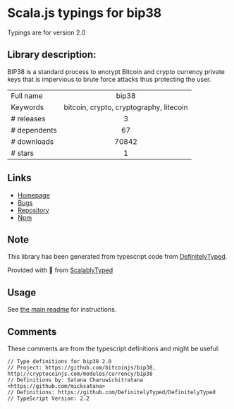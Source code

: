 
# Scala.js typings for bip38

Typings are for version 2.0

## Library description:
BIP38 is a standard process to encrypt Bitcoin and crypto currency private keys that is impervious to brute force attacks thus protecting the user.

|                    |                 |
| ------------------ | :-------------: |
| Full name          | bip38 |
| Keywords           | bitcoin, crypto, cryptography, litecoin |
| # releases         | 3 |
| # dependents       | 67 |
| # downloads        | 70842 |
| # stars            | 1 |

## Links
- [Homepage](http://cryptocoinjs.com/modules/currency/bip38/)
- [Bugs](https://github.com/bitcoinjs/bip38/issues)
- [Repository](https://github.com/bitcoinjs/bip38)
- [Npm](https://www.npmjs.com/package/bip38)
    


## Note
This library has been generated from typescript code from [DefinitelyTyped](https://definitelytyped.org).

Provided with :purple_heart: from [ScalablyTyped](https://github.com/oyvindberg/ScalablyTyped)

## Usage
See [the main readme](../../readme.md) for instructions.

## Comments

These comments are from the typescript definitions and might be useful:
```
// Type definitions for bip38 2.0
// Project: https://github.com/bitcoinjs/bip38, http://cryptocoinjs.com/modules/currency/bip38
// Definitions by: Satana Charuwichitratana <https://github.com/micksatana>
// Definitions: https://github.com/DefinitelyTyped/DefinitelyTyped
// TypeScript Version: 2.2

```

